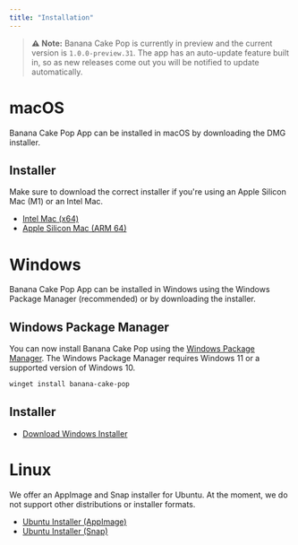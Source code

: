 ```yaml
---
title: "Installation"
---
```


> **⚠️ Note:** Banana Cake Pop is currently in preview and the current version is `1.0.0-preview.31`. The app has an auto-update feature built in, so as new releases come out you will be notified to update automatically.

# macOS
Banana Cake Pop App can be installed in macOS <!--using Homebrew (recommended) or--> by downloading the DMG installer.

<!--## Homebrew
Banana Cake Pop is now available on [Homebrew](https://brew.sh)! Use the command below to install the Cask.
```bash
brew install --cask banana-cake-pop
```-->
## Installer
Make sure to download the correct installer if you're using an Apple Silicon Mac (M1) or an Intel Mac.
- [Intel Mac (x64)](https://download.chillicream.com/bananacakepop/BananaCakePop-1.0.0-preview.31-mac-x64.dmg)
- [Apple Silicon Mac (ARM 64)](https://download.chillicream.com/bananacakepop/BananaCakePop-1.0.0-preview.31-mac-arm64.dmg)

# Windows
Banana Cake Pop App can be installed in Windows using the Windows Package Manager (recommended) or by downloading the installer.

## Windows Package Manager
You can now install Banana Cake Pop using the [Windows Package Manager](https://docs.microsoft.com/en-us/windows/package-manager/). The Windows Package Manager requires Windows 11 or a supported version of Windows 10.
```powershell
winget install banana-cake-pop
```
## Installer
- [Download Windows Installer](https://download.chillicream.com/bananacakepop/BananaCakePop-1.0.0-preview.31-win-x64.exe)

# Linux
We offer an AppImage and Snap installer for Ubuntu. At the moment, we do not support other distributions or installer formats.
- [Ubuntu Installer (AppImage)](https://download.chillicream.com/bananacakepop/BananaCakePop-1.0.0-preview.31-linux-x86_64.AppImage)
- [Ubuntu Installer (Snap)](https://download.chillicream.com/bananacakepop/BananaCakePop-1.0.0-preview.31-linux-amd64.snap)